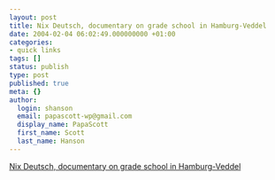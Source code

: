 ```yaml
---
layout: post
title: Nix Deutsch, documentary on grade school in Hamburg-Veddel
date: 2004-02-04 06:02:49.000000000 +01:00
categories:
- quick links
tags: []
status: publish
type: post
published: true
meta: {}
author:
  login: shanson
  email: papascott-wp@gmail.com
  display_name: PapaScott
  first_name: Scott
  last_name: Hanson
---
```

<p><a title="Of 77 first graders, 3 are Geman" href="http://fistfulofeuros.net/archives/000318.php">Nix Deutsch, documentary on grade school in Hamburg-Veddel</a></p>
